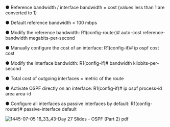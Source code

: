 ● Reference bandwidth / interface bandwidth = cost (values less than 1 are converted to 1) 

● Default reference bandwidth = 100 mbps 


● Modify the reference bandwidth: R1(config-router)# auto-cost reference-bandwidth megabits-per-second 


● Manually configure the cost of an interface: R1(config-if)# ip ospf cost cost 


● Modify the interface bandwidth: R1(config-if)# bandwidth kilobits-per-second 

● Total cost of outgoing interfaces = metric of the route


● Activate OSPF directly on an interface: R1(config-if)# ip ospf process-id area area-id


● Configure all interfaces as passive interfaces by default: R1(config-router)# passive-interface default

![1445-07-05 16_33_43-Day 27 Slides - OSPF (Part 2) pdf](https://github.com/0xVoLk/CCNA-Note/assets/100092212/b0315195-4220-4596-9131-3ea79ae4636e)
